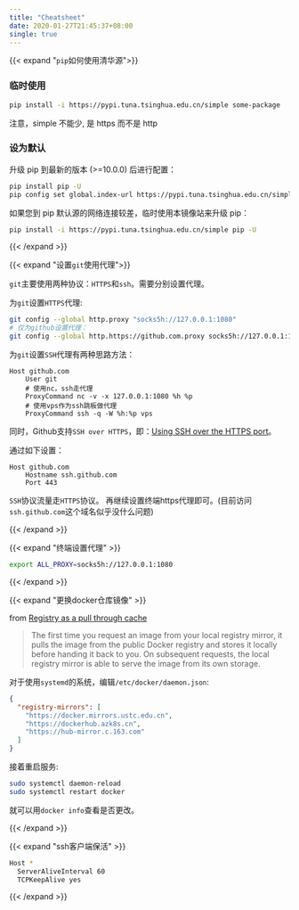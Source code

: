 ```yaml
---
title: "Cheatsheet"
date: 2020-01-27T21:45:37+08:00
single: true
---
```


{{< expand "`pip`如何使用清华源">}}

### 临时使用

```bash
pip install -i https://pypi.tuna.tsinghua.edu.cn/simple some-package
```

注意，simple 不能少, 是 https 而不是 http

### 设为默认

升级 pip 到最新的版本 (>=10.0.0) 后进行配置：

```bash
pip install pip -U
pip config set global.index-url https://pypi.tuna.tsinghua.edu.cn/simple
```

如果您到 pip 默认源的网络连接较差，临时使用本镜像站来升级 pip：

```bash
pip install -i https://pypi.tuna.tsinghua.edu.cn/simple pip -U
```

{{< /expand >}}

{{< expand "设置`git`使用代理">}}

`git`主要使用两种协议：`HTTPS`和`ssh`。需要分别设置代理。

为`git`设置`HTTPS`代理: 

```bash
git config --global http.proxy "socks5h://127.0.0.1:1080"
# 仅为github设置代理：
git config --global http.https://github.com.proxy socks5h://127.0.0.1:1080
```

为`git`设置`SSH`代理有两种思路方法：

```git_config
Host github.com
    User git
    # 使用nc，ssh走代理
    ProxyCommand nc -v -x 127.0.0.1:1080 %h %p
    # 使用vps作为ssh跳板做代理
    ProxyCommand ssh -q -W %h:%p vps
```

同时，Github支持`SSH over HTTPS`，即：[Using SSH over the HTTPS port](https://help.github.com/en/github/authenticating-to-github/using-ssh-over-the-https-port)。

通过如下设置：

```git_config
Host github.com
    Hostname ssh.github.com
    Port 443
```

`SSH`协议流量走`HTTPS`协议。
再继续设置终端https代理即可。(目前访问`ssh.github.com`这个域名似乎没什么问题)

{{< /expand >}}

{{< expand  "终端设置代理" >}}

```bash
export ALL_PROXY=socks5h://127.0.0.1:1080
```

{{< /expand >}}

{{< expand "更换docker仓库镜像" >}}

from [Registry as a pull through cache](https://docs.docker.com/registry/recipes/mirror/)

> The first time you request an image from your local registry mirror, it pulls the image from the public Docker registry and stores it locally before handing it back to you. On subsequent requests, the local registry mirror is able to serve the image from its own storage.

对于使用`systemd`的系统，编辑`/etc/docker/daemon.json`:

```json
{
  "registry-mirrors": [
    "https://docker.mirrors.ustc.edu.cn",
    "https://dockerhub.azk8s.cn",
    "https://hub-mirror.c.163.com"
  ]
}
```

接着重启服务:

```bash
sudo systemctl daemon-reload
sudo systemctl restart docker
```

就可以用`docker info`查看是否更改。


{{< /expand >}}

{{< expand "ssh客户端保活" >}}

```bash
Host *
  ServerAliveInterval 60
  TCPKeepAlive yes
```

{{< /expand >}}